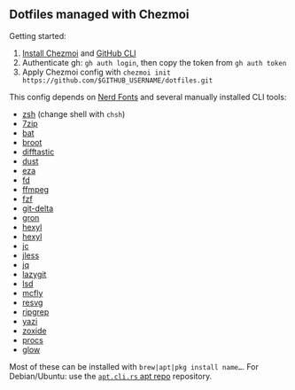 ## Dotfiles managed with Chezmoi

Getting started:

1. [Install Chezmoi](https://www.chezmoi.io/install) and [GitHub CLI](https://github.com/cli/cli#installation)
2. Authenticate gh: `gh auth login`, then copy the token from `gh auth token`
3. Apply Chezmoi config with `chezmoi init https://github.com/$GITHUB_USERNAME/dotfiles.git`

This config depends on [Nerd Fonts](https://www.nerdfonts.com/) and several manually installed CLI tools:

- [zsh](https://www.zsh.org/) (change shell with `chsh`)
- [7zip](https://www.7-zip.org/)
- [bat](https://github.com/sharkdp/bat)
- [broot](https://github.com/Canop/broot)
- [difftastic](https://github.com/Wilfred/difftastic)
- [dust](https://github.com/bootandy/dust)
- [eza](https://github.com/eza-community/eza)
- [fd](https://github.com/sharkdp/fd)
- [ffmpeg](https://www.ffmpeg.org/)
- [fzf](https://github.com/junegunn/fzf)
- [git-delta](https://github.com/dandavison/delta)
- [gron](https://github.com/tomnomnom/gron)
- [hexyl](https://github.com/sharkdp/hexyl)
- [hexyl](https://github.com/sharkdp/hexyl)
- [jc](https://github.com/kellyjonbrazil/jc)
- [jless](https://jless.io/)
- [jq](https://jqlang.org/)
- [lazygit](https://github.com/jesseduffield/lazygit)
- [lsd](https://github.com/lsd-rs/lsd)
- [mcfly](https://github.com/cantino/mcfly)
- [resvg](https://github.com/linebender/resvg)
- [ripgrep](https://github.com/BurntSushi/ripgrep)
- [yazi](https://yazi-rs.github.io/docs/installation)
- [zoxide](https://github.com/ajeetdsouza/zoxide)
- [procs](https://github.com/dalance/procs)
- [glow](https://github.com/charmbracelet/glow)

Most of these can be installed with `brew|apt|pkg install name…`. For Debian/Ubuntu: use the [`apt.cli.rs` apt repo](https://github.com/emmatyping/apt.cli.rs) repository.
